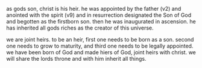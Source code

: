 as gods son, christ is his heir. he was appointed by the father (v2) and anointed with
the spirit (v9) and in resurrection designated the Son of God and begotten as the firstborn
son. then he was inaugurated in ascension. he has inherited all gods riches as the creator
of this universe.

we are joint heirs. to be an heir, first one needs to be born as a son. second one needs
to grow to maturity, and third one needs to be legally appointed. we have been born of God
and made hiers of God, joint heirs with christ. we will share the lords throne and
with him inherit all things.
